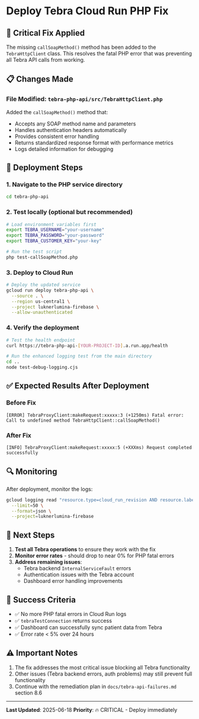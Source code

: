 # Deploy Tebra Cloud Run PHP Fix

## 🚨 Critical Fix Applied

The missing `callSoapMethod()` method has been added to the `TebraHttpClient` class. This resolves the fatal PHP error that was preventing all Tebra API calls from working.

## 📋 Changes Made

### File Modified: `tebra-php-api/src/TebraHttpClient.php`

Added the `callSoapMethod()` method that:

- Accepts any SOAP method name and parameters
- Handles authentication headers automatically
- Provides consistent error handling
- Returns standardized response format with performance metrics
- Logs detailed information for debugging

## 🚀 Deployment Steps

### 1. Navigate to the PHP service directory

```bash
cd tebra-php-api
```

### 2. Test locally (optional but recommended)

```bash
# Load environment variables first
export TEBRA_USERNAME="your-username"
export TEBRA_PASSWORD="your-password"
export TEBRA_CUSTOMER_KEY="your-key"

# Run the test script
php test-callSoapMethod.php
```

### 3. Deploy to Cloud Run

```bash
# Deploy the updated service
gcloud run deploy tebra-php-api \
  --source . \
  --region us-central1 \
  --project luknerlumina-firebase \
  --allow-unauthenticated
```

### 4. Verify the deployment

```bash
# Test the health endpoint
curl https://tebra-php-api-[YOUR-PROJECT-ID].a.run.app/health

# Run the enhanced logging test from the main directory
cd ..
node test-debug-logging.cjs
```

## ✅ Expected Results After Deployment

### Before Fix

```
[ERROR] TebraProxyClient:makeRequest:xxxxx:3 (+1250ms) Fatal error: Call to undefined method TebraHttpClient::callSoapMethod()
```

### After Fix

```
[INFO] TebraProxyClient:makeRequest:xxxxx:5 (+XXXms) Request completed successfully
```

## 🔍 Monitoring

After deployment, monitor the logs:

```bash
gcloud logging read "resource.type=cloud_run_revision AND resource.labels.service_name=tebra-php-api" \
  --limit=50 \
  --format=json \
  --project=luknerlumina-firebase
```

## 📝 Next Steps

1. **Test all Tebra operations** to ensure they work with the fix
2. **Monitor error rates** - should drop to near 0% for PHP fatal errors
3. **Address remaining issues**:
   - Tebra backend `InternalServiceFault` errors
   - Authentication issues with the Tebra account
   - Dashboard error handling improvements

## 🎯 Success Criteria

- ✅ No more PHP fatal errors in Cloud Run logs
- ✅ `tebraTestConnection` returns success
- ✅ Dashboard can successfully sync patient data from Tebra
- ✅ Error rate < 5% over 24 hours

## ⚠️ Important Notes

1. The fix addresses the most critical issue blocking all Tebra functionality
2. Other issues (Tebra backend errors, auth problems) may still prevent full functionality
3. Continue with the remediation plan in `docs/tebra-api-failures.md` section 8.6

---

**Last Updated**: 2025-06-18
**Priority**: 🔥 CRITICAL - Deploy immediately

